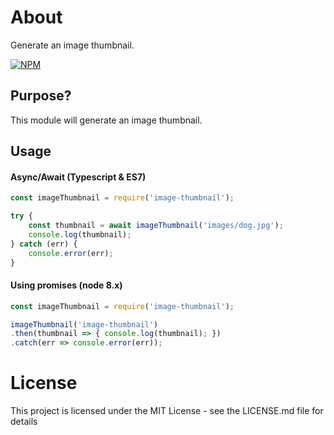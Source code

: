 # About
Generate an image thumbnail.

[![NPM](https://nodei.co/npm/image-thumbnail.png)](https://nodei.co/npm/image-thumbnail/)

## Purpose?

This module will generate an image thumbnail.

## Usage

#### Async/Await (Typescript & ES7)
```js
const imageThumbnail = require('image-thumbnail');

try {
    const thumbnail = await imageThumbnail('images/dog.jpg');
    console.log(thumbnail);
} catch (err) {
    console.error(err);
}
```

#### Using promises (node 8.x)
```js
const imageThumbnail = require('image-thumbnail');

imageThumbnail('image-thumbnail')
.then(thumbnail => { console.log(thumbnail); })
.catch(err => console.error(err));
```

# License
This project is licensed under the MIT License - see the LICENSE.md file for details
